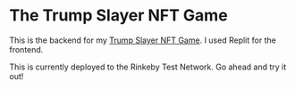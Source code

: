 # The Trump Slayer NFT Game

This is the backend for my [Trump Slayer NFT Game](https://nft-game-starter-project.mmiller9913.repl.co). I used Replit for the frontend. 

This is currently deployed to the Rinkeby Test Network. Go ahead and try it out!
